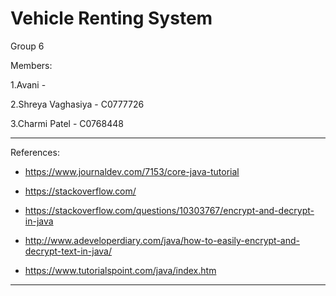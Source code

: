 Vehicle Renting System
=======

Group 6

Members:

1.Avani  -

2.Shreya Vaghasiya -  C0777726

3.Charmi Patel - C0768448

-----------

References:

* https://www.journaldev.com/7153/core-java-tutorial

* https://stackoverflow.com/

* https://stackoverflow.com/questions/10303767/encrypt-and-decrypt-in-java

* http://www.adeveloperdiary.com/java/how-to-easily-encrypt-and-decrypt-text-in-java/

* https://www.tutorialspoint.com/java/index.htm


---

